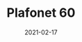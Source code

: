 ---
title: "Plafonet 60"
image_primary: "img/PLAFONET_02_Plafon_3x3.jpg"
description: "Plafonet%20is%20one%20of%20the%20most%20flexible%20products%20in%20our%20portfolio%20due%20to%20its%20simplicity%2C%20good%20design%20and%20excellent%20quality%20vs.%20cost%20relationship.%20Plafonet%20has%20been%20with%20us%20since%202005%20and%20it%20has%20been%20taking%20up%20a%20stance%20on%20the%20bestsellers%20ranking%20year%20after%20year.%20This%20ceiling%20lamp%20was%20born%20in%20our%20technical%20office%20and%20it%20is%20the%20result%20of%20long%20talks%20between%20Carles%20Riart%2C%20Llu%EDs%20Porqueras%20and%20Joana%20Bover%20during%20the%20refurbishment%20of%20the%20Fonda%20Europa%20in%20Granollers%2C%20in%20which%20Riart%20and%20Porqueras%20contributed%20their%20best%20knowledge%2C%20steeping%20that%20beautiful%20place%20with%20a%20new%20air%20but%20keeping%20its%20strong%20identity.%20The%20result%20was%20a%20more%20comfortable%20space%20for%20endless%20social%20gatherings.%20All%20the%20furniture%20and%20accessories%20were%20designed%20and%20created%20separately%2C%20according%20to%20the%20use%20and%20place%20where%20they%20were%20supposed%20to%20be%20allocated.%20That%20was%2C%20without%20a%20doubt%2C%20the%20result%20of%20the%20sensitivity%20Mr.%20Parellada%2C%20the%20owner%2C%20has%20for%20design.%0A%0A"
designer: "Carles Riart & Lluís Porqueras & Joana Bover"
tags: 
  - "Bover"
  - "Indoor"
  - "Ceiling"
  - "indoor-lamps"
href: "https://www.bover.es/en/lamp/plafonet-02-fonda-europa/"
category: "indoor-lamps"
subtitle: ""
manufacturer: "Bover"
slug: "/manufacturers/bover/indoor-lamps/carles-riart-lluis-porqueras-joana-bover-plafonet-60"
date: "2021-02-17"
---